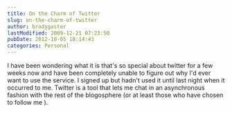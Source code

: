 ```yaml
---
title: On the Charm of Twitter
slug: on-the-charm-of-twitter
author: bradygaster
lastModified: 2009-12-21 07:23:50
pubDate: 2012-10-05 18:14:43
categories: Personal
---
```


I have been wondering what it is that&apos;s so special about
<a>twitter</a>  for a few weeks now and have been completely unable to figure out why I&apos;d ever want to use the service. I signed up but hadn&apos;t used it until last night when it occurred to me. Twitter is a tool that lets me chat in an asynchronous fashion
with the rest of the blogosphere (or at least those who have chosen to
<a>follow me</a> ).
